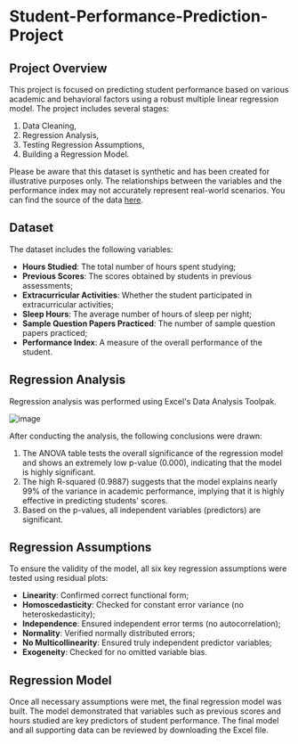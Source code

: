 # Student-Performance-Prediction-Project

## Project Overview
This project is focused on predicting student performance based on various academic and behavioral factors using a robust multiple linear regression model.
The project includes several stages:
1. Data Cleaning,
2. Regression Analysis,
3. Testing Regression Assumptions,
4. Building a Regression Model.

Please be aware that this dataset is synthetic and has been created for illustrative purposes only. The relationships between the variables and the performance index may not accurately represent real-world scenarios. You can find the source of the data [here](https://www.kaggle.com/datasets/nikhil7280/student-performance-multiple-linear-regression).

## Dataset

The dataset includes the following variables:
<ul>
  <li><b>Hours Studied</b>: The total number of hours spent studying;</li>
  <li><b>Previous Scores</b>: The scores obtained by students in previous assessments;</li>
  <li><b>Extracurricular Activities</b>: Whether the student participated in extracurricular activities;</li>
  <li><b>Sleep Hours</b>: The average number of hours of sleep per night;</li>
  <li><b>Sample Question Papers Practiced</b>: The number of sample question papers practiced;</li>
  <li><b>Performance Index</b>: A measure of the overall performance of the student.</li>
</ul>

## Regression Analysis

Regression analysis was performed using Excel's Data Analysis Toolpak.

![image](https://github.com/user-attachments/assets/27ef87ac-3c24-40ca-8963-5f50f9cc11e6)

After conducting the analysis, the following conclusions were drawn:
1. The ANOVA table tests the overall significance of the regression model and shows an extremely low p-value (0.000), indicating that the model is highly significant.
2. The high R-squared (0.9887) suggests that the model explains nearly 99% of the variance in academic performance, implying that it is highly effective in predicting students' scores.
3. Based on the p-values, all independent variables (predictors) are significant.

## Regression Assumptions

To ensure the validity of the model, all six key regression assumptions were tested using residual plots:
- **Linearity**: Confirmed correct functional form;
- **Homoscedasticity**: Checked for constant error variance (no heteroskedasticity);
- **Independence**: Ensured independent error terms (no autocorrelation);
- **Normality**: Verified normally distributed errors;
- **No Multicollinearity**: Ensured truly independent predictor variables;
- **Exogeneity**: Checked for no omitted variable bias.

## Regression Model

Once all necessary assumptions were met, the final regression model was built. The model demonstrated that variables such as previous scores and hours studied are key predictors of student performance. The final model and all supporting data can be reviewed by downloading the Excel file.
